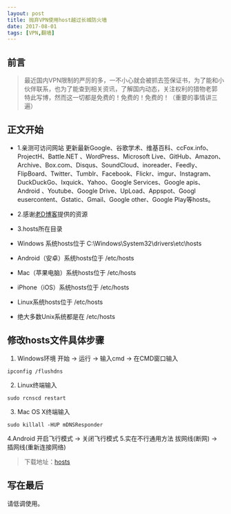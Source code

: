 ```yaml
---
layout: post
title: 抛弃VPN使用host越过长城防火墙
date: 2017-08-01
tags: [VPN,翻墙]
---
```

## 前言 ##
> 最近国内VPN限制的严厉的多，一不小心就会被抓去签保证书，为了能和小伙伴联系，也为了能查到相关资讯，了解国内动态，关注权利的猎物老郭
> 特此写博，然而这一切都是免费的！免费的！免费的！（重要的事情讲三遍）

## 正文开始 ##

- 1.亲测可访问网站
更新最新Google、谷歌学术、维基百科、ccFox.info、ProjectH、Battle.NET 、WordPress、Microsoft Live、GitHub、Amazon、Archive、Box.com、Disqus、SoundCloud、inoreader、Feedly、FlipBoard、Twitter、Tumblr、Facebook、Flickr、imgur、Instagram、DuckDuckGo、Ixquick、Yahoo、Google Services、Google apis、Android
、Youtube、Google Drive、UpLoad、Appspot、Googl eusercontent、Gstatic、Gmail、Google other、Google Play等hosts。

- 2.感谢[老D博客](https://laod.cn/hosts/2017-google-hosts.html)提供的资源

- 3.hosts所在目录
 - Windows 系统hosts位于 C:\Windows\System32\drivers\etc\hosts
 - Android（安卓）系统hosts位于 /etc/hosts
 - Mac（苹果电脑）系统hosts位于 /etc/hosts
 - iPhone（iOS）系统hosts位于 /etc/hosts
 - Linux系统hosts位于 /etc/hosts
 - 绝大多数Unix系统都是在 /etc/hosts
 
## 修改hosts文件具体步骤
1. Windows环境
 开始 -> 运行 -> 输入cmd -> 在CMD窗口输入
 ``` 	
 ipconfig /flushdns
 ```
2. Linux终端输入
 ```
 sudo rcnscd restart
 ```
3. Mac OS X终端输入
 ```
 sudo killall -HUP mDNSResponder
 ```
4.Android
开启飞行模式 -> 关闭飞行模式
5.实在不行通用方法
拔网线(断网) -> 插网线(重新连接网络)
> 下载地址：[hosts](https://github.com/xkloveme/hosts/archive/master.zip)


## 写在最后 ##
请低调使用。
